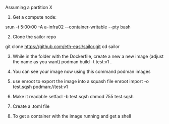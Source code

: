 Assuming a partition X

1. Get a compute node:

srun -t 5:00:00 -A a-infra02 --container-writable --pty bash

2. Clone the sailor repo

git clone https://github.com/eth-easl/sailor.git
cd sailor

3. While in the folder with the Dockerfile, create a new a new image (adjust the name as you want)
podman build -t test:v1 .

4. You can see your image now using this command
podman images

5. use enroot to export the image into a squash file
enroot import -o test.sqsh podman://test:v1

6. Make it readable
setfacl -b test.sqsh
chmod 755 test.sqsh

7. Create a .toml file

8. To get a container with the image running and get a shell
